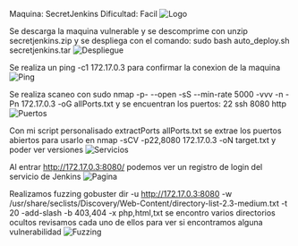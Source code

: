 Maquina: SecretJenkins
Dificultad: Facil
![Logo](Imágenes/2025-05-15_20-59.png)

Se descarga la maquina vulnerable y se descomprime con unzip secretjenkins.zip y se despliega con el comando:  sudo bash auto_deploy.sh secretjenkins.tar
![Despliegue](Imágenes/Capturas.png)

Se realiza un ping -c1 172.17.0.3 para confirmar la conexion de la maquina 
![Ping](Imágenes/Capturas_1.png)

Se realiza scaneo con sudo nmap -p- --open -sS --min-rate 5000 -vvv -n -Pn 172.17.0.3 -oG allPorts.txt y se encuentran los puertos:
22 ssh
8080 http
![Puertos](Imágenes/Capturas_2.png)

Con mi script personalisado extractPorts allPorts.txt se extrae los puertos abiertos para usarlo en nmap -sCV -p22,8080 172.17.0.3 -oN target.txt y poder ver versiones
![Servicios](Imágenes/Capturas_3.png)

Al entrar http://172.17.0.3:8080/ podemos ver un registro de login del servicio de Jenkins
![Pagina](Imágenes/Capturas_4.png)

Realizamos fuzzing gobuster dir -u http://172.17.0.3:8080 -w /usr/share/seclists/Discovery/Web-Content/directory-list-2.3-medium.txt -t 20 -add-slash -b 403,404 -x php,html,txt se encontro varios directorios ocultos revisamos cada uno de ellos para ver si encontramos alguna vulnerabilidad
![Fuzzing](Imágenes/Capturas_5.png)
